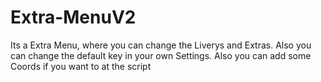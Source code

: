 # Extra-MenuV2
Its a Extra Menu, where you can change the Liverys and Extras. Also you can change the default key in your own Settings. Also you can add some Coords if you want to at the script
